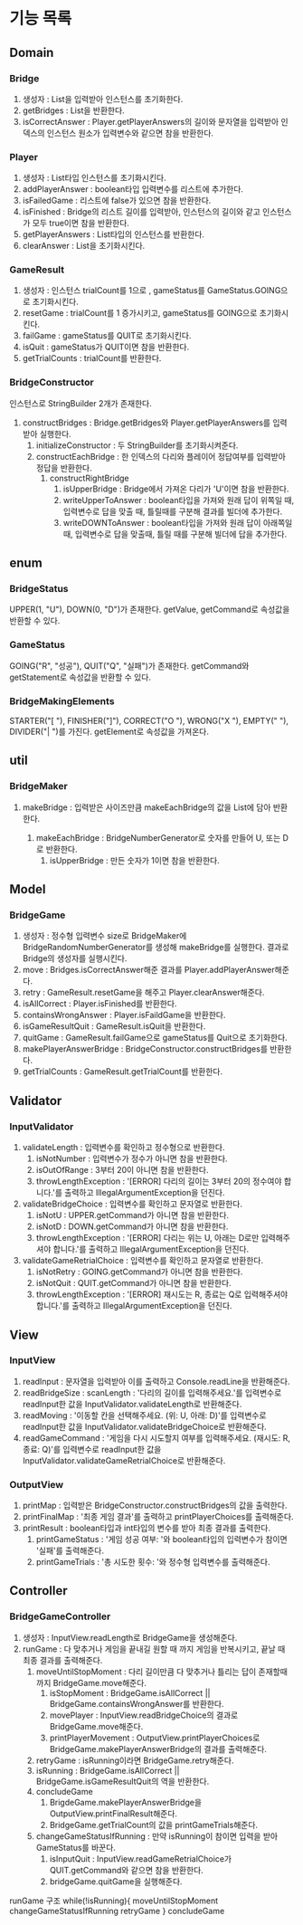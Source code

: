 # 기능 목록
## Domain
### Bridge
1. 생성자 : List<String>을 입력받아 인스턴스를 초기화한다. 
2. getBridges : List<String>을 반환한다.
3. isCorrectAnswer : Player.getPlayerAnswers의 길이와 문자열을 입력받아 인덱스의 인스턴스 원소가 입력변수와 같으면 참을 반환한다. 

### Player
1. 생성자 : List<boolean>타입 인스턴스를 초기화시킨다. 
2. addPlayerAnswer :  boolean타입 입력변수를 리스트에 추가한다. 
3. isFailedGame : 리스트에 false가 있으면 참을 반환한다. 
4. isFinished : Bridge의 리스트 길이를 입력받아, 인스턴스의 길이와 같고 인스턴스가 모두 true이면 참을 반환한다.
5. getPlayerAnswers : List<boolean>타입의 인스턴스를 반환한다.
6. clearAnswer : List<boolean>을 초기화시킨다. 
   

### GameResult
1. 생성자 : 인스턴스 trialCount를 1으로 , gameStatus를 GameStatus.GOING으로 초기화시킨다. 
2. resetGame : trialCount를 1 증가시키고, gameStatus를 GOING으로 초기화시킨다.
3. failGame : gameStatus를 QUIT로 초기화시킨다. 
4. isQuit : gameStatus가 QUIT이면 참을 반환한다. 
5. getTrialCounts : trialCount를 반환한다. 

### BridgeConstructor
인스턴스로 StringBuilder 2개가 존재한다. 
1. constructBridges : Bridge.getBridges와 Player.getPlayerAnswers를 입력받아 실행한다. 
   1. initializeConstructor : 두 StringBuilder를 초기화시켜준다. 
   2. constructEachBridge : 한 인덱스의 다리와 플레이어 정답여부를 입력받아 정답을 반환한다. 
      1. constructRightBridge
         1. isUpperBridge : Bridge에서 가져온 다리가 'U'이면 참을 반환한다.
         2. writeUpperToAnswer : boolean타입을 가져와 원래 답이 위쪽일 때, 입력변수로 답을 맞출 때, 틀릴때를 구분해 결과를 빌더에 추가한다. 
         3. writeDOWNToAnswer : boolean타입을 가져와 원래 답이 아래쪽일 때, 입력변수로 답을 맞출때, 틀릴 때를 구분해 빌더에 답을 추가한다. 

## enum
### BridgeStatus
UPPER(1, "U"), DOWN(0, "D")가 존재한다. 
getValue, getCommand로 속성값을 반환할 수 있다. 

### GameStatus
GOING("R", "성공"), QUIT("Q", "실패")가 존재한다. 
getCommand와 getStatement로 속성값을 반환할 수 있다. 

### BridgeMakingElements
STARTER("[ "), FINISHER("]"), CORRECT("O "), WRONG("X "), EMPTY("  "), DIVIDER("| ")를 가진다. 
getElement로 속성값을 가져온다. 

## util
### BridgeMaker
1. makeBridge : 입력받은 사이즈만큼 makeEachBridge의 값을 List<String>에 담아 반환한다. 
   1. makeEachBridge : BridgeNumberGenerator로 숫자를 만들어 U, 또는 D로 반환한다. 
      1. isUpperBridge : 만든 숫자가 1이면 참을 반환한다.

## Model
### BridgeGame
1. 생성자 : 정수형 입력변수 size로 BridgeMaker에 BridgeRandomNumberGenerator를 생성해 makeBridge를 실행한다. 결과로 Bridge의 생성자를 실행시킨다. 
2. move : Bridges.isCorrectAnswer해준 결과를 Player.addPlayerAnswer해준다.
3. retry : GameResult.resetGame을 해주고 Player.clearAnswer해준다. 
4. isAllCorrect : Player.isFinished를 반환한다. 
5. containsWrongAnswer : Player.isFaildGame을 반환한다. 
6. isGameResultQuit : GameResult.isQuit을 반환한다. 
7. quitGame : GameResult.failGame으로 gameStatus를 Quit으로 초기화한다. 
8. makePlayerAnswerBridge : BridgeConstructor.constructBridges를 반환한다.
9. getTrialCounts : GameResult.getTrialCount를 반환한다. 

## Validator
### InputValidator
1. validateLength : 입력변수를 확인하고 정수형으로 반환한다. 
   1. isNotNumber : 입력변수가 정수가 아니면 참을 반환한다. 
   2. isOutOfRange : 3부터 20이 아니면 참을 반환한다. 
   3. throwLengthException : '[ERROR] 다리의 길이는 3부터 20의 정수여야 합니다.'를 출력하고 IllegalArgumentException을 던진다. 
2. validateBridgeChoice : 입력변수를 확인하고 문자열로 반환한다.
     1. isNotU : UPPER.getCommand가 아니면 참을 반환한다. 
    2. isNotD : DOWN.getCommand가 아니면 참을 반환한다. 
    3. throwLengthException : '[ERROR] 다리는 위는 U, 아래는 D로만 입력해주셔야 합니다.'를 출력하고 IllegalArgumentException을 던진다.
3. validateGameRetrialChoice : 입력변수를 확인하고 문자열로 반환한다.
     1. isNotRetry : GOING.getCommand가 아니면 참을 반환한다. 
    2. isNotQuit : QUIT.getCommand가 아니면 참을 반환한다. 
    3. throwLengthException : '[ERROR] 재시도는 R, 종료는 Q로 입력해주셔야 합니다.'를 출력하고 IllegalArgumentException을 던진다.


## View
### InputView
1. readInput : 문자열을 입력받아 이를 출력하고 Console.readLine을 반환해준다.
2. readBridgeSize :  scanLength : '다리의 길이를 입력해주세요.'를 입력변수로 readInput한 값을 InputValidator.validateLength로 반환해준다. 
3. readMoving : '이동할 칸을 선택해주세요. (위: U, 아래: D)'를 입력변수로 readInput한 값을 InputValidator.validateBridgeChoice로 반환해준다. 
4. readGameCommand : '게임을 다시 시도할지 여부를 입력해주세요. (재시도: R, 종료: Q)'를 입력변수로 readInput한 값을 InputValidator.validateGameRetrialChoice로 반환해준다. 

### OutputView
1. printMap : 입력받은 BridgeConstructor.constructBridges의 값을 출력한다. 
2. printFinalMap : '최종 게임 결과'를 출력하고 printPlayerChoices를 출력해준다. 
3. printResult : boolean타입과 int타입의 변수를 받아 최종 결과를 출력한다. 
   1. printGameStatus : '게임 성공 여부: '와 boolean타입의 입력변수가 참이면 '실패'를 출력해준다. 
   2. printGameTrials : '총 시도한 횟수: '와 정수형 입력변수를 출력해준다. 

## Controller
### BridgeGameController
1. 생성자 : InputView.readLength로 BridgeGame을 생성해준다. 
2. runGame : 다 맞추거나 게임을 끝내길 원할 때 까지 게임을 반복시키고, 끝날 때 최종 결과를 출력해준다. 
   1. moveUntilStopMoment : 다리 길이만큼 다 맞추거나 틀리는 답이 존재할때 까지 BridgeGame.move해준다. 
      1. isStopMoment : BridgeGame.isAllCorrect || BridgeGame.containsWrongAnswer를 반환한다. 
      2. movePlayer : InputView.readBridgeChoice의 결과로 BridgeGame.move해준다. 
      3. printPlayerMovement : OutputView.printPlayerChoices로 BridgeGame.makePlayerAnswerBridge의 결과를 출력해준다. 
   2. retryGame : isRunning이라면 BridgeGame.retry해준다. 
   3. isRunning : BridgeGame.isAllCorrect || BridgeGame.isGameResultQuit의 역을 반환한다. 
   4. concludeGame 
      1. BrigdeGame.makePlayerAnswerBridge을 OutputView.printFinalResult해준다. 
      2. BridgeGame.getTrialCount의 값을 printGameTrials해준다. 
   5. changeGameStatusIfRunning : 만약 isRunning이 참이면 입력을 받아 GameStatus를 바꾼다.  
      1. isInputQuit : InputView.readGameRetrialChoice가 QUIT.getCommand와 같으면 참을 반환한다. 
      2. bridgeGame.quitGame을 실행해준다. 

runGame 구조
while(!isRunning){
    moveUntilStopMoment
    changeGameStatusIfRunning
    retryGame
}
concludeGame